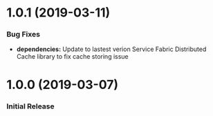 # 1.0.1 (2019-03-11)

<a name="1.0.1"></a>

### Bug Fixes
* **dependencies:** Update to lastest verion Service Fabric Distributed Cache library to fix cache storing issue

# 1.0.0 (2019-03-07)

<a name="1.0.0"></a>

### Initial Release
